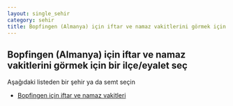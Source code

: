 ```yaml
---
layout: single_sehir
category: sehir
title: Bopfingen (Almanya) için iftar ve namaz vakitlerini görmek için bir ilçe/eyalet seç
---
```



## Bopfingen (Almanya) için iftar ve namaz vakitlerini görmek için bir ilçe/eyalet seç

Aşağıdaki listeden bir şehir ya da semt seçin


* [Bopfingen için iftar ve namaz vakitleri](/iftar.html?sehir=Bopfingen&ulke=Almanya&state=Bopfingen)
